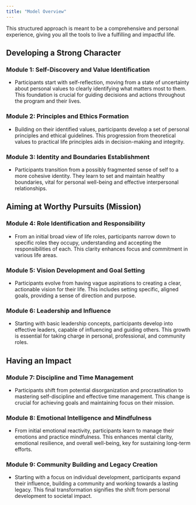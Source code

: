 ```yaml
---
title: "Model Overview"
---
```


This structured approach is meant to be a comprehensive and personal experience, giving you all the tools to live a fulfilling and impactful life.

## Developing a Strong Character

### Module 1: Self-Discovery and Value Identification
   - Participants start with self-reflection, moving from a state of uncertainty about personal values to clearly identifying what matters most to them. This foundation is crucial for guiding decisions and actions throughout the program and their lives.

### Module 2: Principles and Ethics Formation
   - Building on their identified values, participants develop a set of personal principles and ethical guidelines. This progression from theoretical values to practical life principles aids in decision-making and integrity.

### Module 3: Identity and Boundaries Establishment
   - Participants transition from a possibly fragmented sense of self to a more cohesive identity. They learn to set and maintain healthy boundaries, vital for personal well-being and effective interpersonal relationships.

## Aiming at Worthy Pursuits (Mission)

### Module 4: Role Identification and Responsibility
   - From an initial broad view of life roles, participants narrow down to specific roles they occupy, understanding and accepting the responsibilities of each. This clarity enhances focus and commitment in various life areas.

### Module 5: Vision Development and Goal Setting
   - Participants evolve from having vague aspirations to creating a clear, actionable vision for their life. This includes setting specific, aligned goals, providing a sense of direction and purpose.

### Module 6: Leadership and Influence
   - Starting with basic leadership concepts, participants develop into effective leaders, capable of influencing and guiding others. This growth is essential for taking charge in personal, professional, and community roles.

## Having an Impact

### Module 7: Discipline and Time Management
   - Participants shift from potential disorganization and procrastination to mastering self-discipline and effective time management. This change is crucial for achieving goals and maintaining focus on their mission.

### Module 8: Emotional Intelligence and Mindfulness
   - From initial emotional reactivity, participants learn to manage their emotions and practice mindfulness. This enhances mental clarity, emotional resilience, and overall well-being, key for sustaining long-term efforts.

### Module 9: Community Building and Legacy Creation
   - Starting with a focus on individual development, participants expand their influence, building a community and working towards a lasting legacy. This final transformation signifies the shift from personal development to societal impact.
